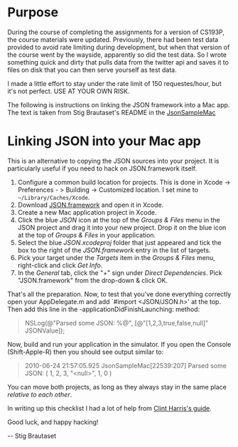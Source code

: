 # Purpose
During the course of completing the assignments for a version of CS193P, the course materials were updated. Previously, there had been test data provided to avoid rate limiting during development, but when that version of
the course went by the wayside, apparently so did the test data. So I wrote something quick and dirty that pulls data from the twitter api and saves it to files on disk that you can then serve yourself as test data. 

I made a little effort to stay under the rate limit of 150 requestes/hour, but it's not perfect. USE AT YOUR OWN RISK.

The following is instructions on linking the JSON framework into a Mac app. The text is taken from Stig Brautaset's README in the [JsonSampleMac](http://github.com/stig/JsonSampleMac)

# Linking JSON into your Mac app

This is an alternative to copying the JSON sources into your project. It is particularly useful if you need to hack on JSON.framework itself.

1. Configure a common build location for projects. This is done in Xcode -> Preferences - > Building -> Customized location. I set mine to `~/Library/Caches/Xcode`.
1. Download [JSON.framework](http://github.com/stig/json-framework) and open it in Xcode.
1. Create a new Mac application project in Xcode.
1. Click the blue *JSON* icon at the top of the *Groups & Files* menu in the JSON project and drag it into your new project. Drop it on the  blue icon at the top of *Groups & Files* in your application.
1. Select the blue *JSON.xcodeproj* folder that just appeared and tick the box to the right of the *JSON.framework* entry in the list of targets.
1. Pick your target under the *Targets* item in the *Groups & Files* menu, right-click and click *Get Info*.
1. In the *General* tab, click the "+" sign under *Direct Dependencies*. Pick "JSON.framework" from the drop-down & click OK.

That's all the preparation. Now, to test that you've done everything correctly open your AppDelegate.m and add `#import <JSON/JSON.h>' at the top. Then add this line in the -applicationDidFinishLaunching: method:
 
> NSLog(@"Parsed some JSON: %@", [@"[1,2,3,true,false,null]" JSONValue]);

Now, build and run your application in the simulator. If you open the Console (Shift-Apple-R) then you should see output similar to:

> 2010-06-24 21:57:05.925 JsonSampleMac[22539:207] Parsed some JSON: (
>    1,
>    2,
>    3,
>    "&lt;null&gt;",
>    1,
>    0
>)

You can move both projects, as long as they always stay in the same place *relative to each other*.

In writing up this checklist I had a lot of help from [Clint Harris's guide](http://www.clintharris.net/2009/iphone-app-shared-libraries/).

Good luck, and happy hacking!

-- Stig Brautaset